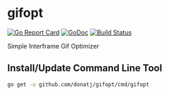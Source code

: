 # gifopt

[![Go Report Card](https://goreportcard.com/badge/github.com/donatj/gifopt)](https://goreportcard.com/report/github.com/donatj/gifopt)
[![GoDoc](https://godoc.org/github.com/donatj/gifopt?status.svg)](https://godoc.org/github.com/donatj/gifopt)
[![Build Status](https://travis-ci.org/donatj/gifopt.svg?branch=master)](https://travis-ci.org/donatj/gifopt)

Simple Interframe Gif Optimizer

## Install/Update Command Line Tool

```bash
go get -u github.com/donatj/gifopt/cmd/gifopt
```